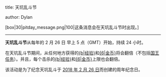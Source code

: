 title: 天坑乱斗节

author: Dylan

[box|30|pitday_message.png|100|这条消息会在天坑乱斗节时出现。]

---

**天坑乱斗节**从每年的 2 月 26 日 早上 5 点（GMT）开始，持续 24 小时。

在天坑乱斗节期间，从任何地方获得的[{b|经验}](XP)和[{6|金币}](Gold)将会翻倍（不包括[国王任务](Kings_Quest)）。并且，每个击杀的[{b|经验}](XP)和[{6|金币}](Gold)上限也会翻倍。

该活动是为了纪念天坑乱斗于 [2018 年 2 月 26 日](The_Pit_0.1)而创建的周年纪念日。
